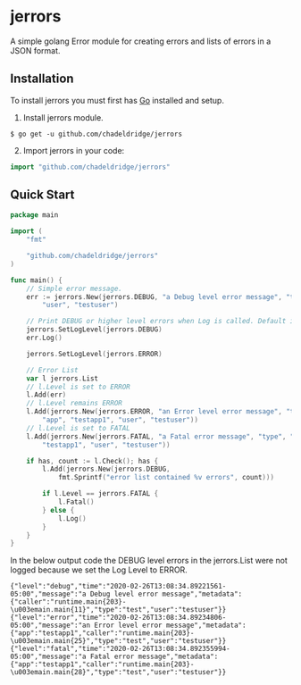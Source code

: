 # jerrors
A simple golang Error module for creating errors and lists of errors in a JSON format.

## Installation
To install jerrors you must first has [Go](https://golang.org/) installed and setup.
1. Install jerrors module.
```ssh
$ go get -u github.com/chadeldridge/jerrors
```
2. Import jerrors in your code:
```go
import "github.com/chadeldridge/jerrors"
```

## Quick Start
```go
package main

import (
	"fmt"

	"github.com/chadeldridge/jerrors"
)

func main() {
	// Simple error message.
	err := jerrors.New(jerrors.DEBUG, "a Debug level error message", "type", "test",
		"user", "testuser")

	// Print DEBUG or higher level errors when Log is called. Default is INFO.
	jerrors.SetLogLevel(jerrors.DEBUG)
	err.Log()

	jerrors.SetLogLevel(jerrors.ERROR)

	// Error List
	var l jerrors.List
	// l.Level is set to ERROR
	l.Add(err)
	// l.Level remains ERROR
	l.Add(jerrors.New(jerrors.ERROR, "an Error level error message", "type", "test",
		"app", "testapp1", "user", "testuser"))
	// l.Level is set to FATAL
	l.Add(jerrors.New(jerrors.FATAL, "a Fatal error message", "type", "test", "app",
		"testapp1", "user", "testuser"))

	if has, count := l.Check(); has {
		l.Add(jerrors.New(jerrors.DEBUG,
			fmt.Sprintf("error list contained %v errors", count)))

		if l.Level == jerrors.FATAL {
			l.Fatal()
		} else {
			l.Log()
		}
	}
}
```
In the below output code the DEBUG level errors in the jerrors.List were not logged because we set the Log Level to ERROR.
```
{"level":"debug","time":"2020-02-26T13:08:34.89221561-05:00","message":"a Debug level error message","metadata":{"caller":"runtime.main{203}-\u003emain.main{11}","type":"test","user":"testuser"}}
{"level":"error","time":"2020-02-26T13:08:34.89234806-05:00","message":"an Error level error message","metadata":{"app":"testapp1","caller":"runtime.main{203}-\u003emain.main{25}","type":"test","user":"testuser"}}
{"level":"fatal","time":"2020-02-26T13:08:34.892355994-05:00","message":"a Fatal error message","metadata":{"app":"testapp1","caller":"runtime.main{203}-\u003emain.main{28}","type":"test","user":"testuser"}}
```

